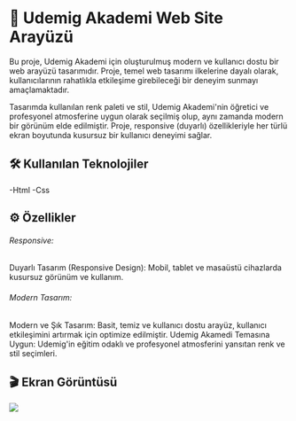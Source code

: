 <h1>🚀 Udemig Akademi Web Site Arayüzü</h1>

Bu proje, Udemig Akademi için oluşturulmuş modern ve kullanıcı dostu bir web arayüzü tasarımıdır. Proje, temel web tasarımı ilkelerine dayalı olarak, kullanıcılarının rahatlıkla etkileşime girebileceği bir deneyim sunmayı amaçlamaktadır.

Tasarımda kullanılan renk paleti ve stil, Udemig Akademi'nin öğretici ve profesyonel atmosferine uygun olarak seçilmiş olup, aynı zamanda modern bir görünüm elde edilmiştir. Proje, responsive (duyarlı) özellikleriyle her türlü ekran boyutunda kusursuz bir kullanıcı deneyimi sağlar.

<h2>🛠️ Kullanılan Teknolojiler</h2>

-Html
-Css

<h2>⚙️ Özellikler</h2>

<h6>Responsive:</h6>

Duyarlı Tasarım (Responsive Design): Mobil, tablet ve masaüstü cihazlarda kusursuz görünüm ve kullanım.

<h6>Modern Tasarım:</h6>

Modern ve Şık Tasarım: Basit, temiz ve kullanıcı dostu arayüz, kullanıcı etkileşimini artırmak için optimize edilmiştir.
Udemig Akamedi Temasına Uygun: Udemig'in eğitim odaklı ve profesyonel atmosferini yansıtan renk ve stil seçimleri.

<h2>🎬 Ekran Görüntüsü</h2>

![](./image/myProject.gif)
